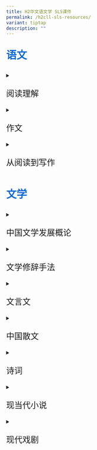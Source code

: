 ```yaml
---
title: H2华文语文学 SLS课件
permalink: /h2cll-sls-resources/
variant: tiptap
description: ""
---
```

<p style="color: #0C69D5; font-family: kai; font-size: 28px; font-weight: bold">语文</p>

<div data-type="detailGroup" class="isomer-accordion isomer-accordion-white">
<details class="isomer-details">
<summary><p style="font-family: kai; font-size: 22px;">阅读理解</p></summary>
<div data-type="detailsContent" class="isomer-details-content">
<p>

* [技巧（一）：推测词义的方法](https://vle.learning.moe.edu.sg/moe-library/lesson/view/7835b856-d6af-4a83-8ce0-48367ee2b177/cover)
* [技巧（二）：提取特定信息](https://vle.learning.moe.edu.sg/moe-library/lesson/view/f4d11c80-4539-45a4-99f4-43a000b2c4ea/cover)
*  [技巧（三）：掌握特定词句在语境中的含义与作用](https://vle.learning.moe.edu.sg/moe-library/lesson/view/2aad73fb-65e5-4d7d-8a6b-077c2fc6ba0a/cover)
*  [技巧（四）：掌握文章主题](https://vle.learning.moe.edu.sg/moe-library/lesson/view/1b0fad73-51b8-4de2-bd42-336a534a2402/cover)
*  [技巧（五）：真实语料回答技巧](https://vle.learning.moe.edu.sg/moe-library/lesson/view/bab6f5d5-b2b4-4b02-a019-dcb5ab1ca65a/cover)
* [真实语料（一）：传统的味道](https://vle.learning.moe.edu.sg/moe-library/lesson/view/2b7ff178-cd85-47ed-81e3-ae5f950477b3/cover)
* [真实语料（二）：《于梦雨 你的身姿比奖牌还珍贵》与《荣耀与伤痛》](https://vle.learning.moe.edu.sg/moe-library/lesson/view/fe20c453-3d95-4ceb-897d-7e517bcbca00/cover)
* [真实语料（三）：羊群效应与剧场效应](https://vle.learning.moe.edu.sg/moe-library/lesson/view/ab0d6c83-ebc1-45ba-ac7d-afbac0afc02b/cover)
* [文学哲理篇章（一）：《优雅的鸭子》](https://vle.learning.moe.edu.sg/moe-library/lesson/view/f47a339a-55b6-4c2f-9892-17eb6d18ed44/cover)
* [文学哲理篇章（二）：《记得你，那么不动声色》](https://vle.learning.moe.edu.sg/moe-library/lesson/view/f80dba4e-97c3-4170-9bd6-2b56e4279e47/cover)
</p></div>
</details>

<div data-type="detailGroup" class="isomer-accordion isomer-accordion-white">
<details class="isomer-details">
<summary><p style="font-family: kai; font-size: 22px;">作文</p></summary>
<div data-type="detailsContent" class="isomer-details-content">
<p>

* [漫画作文](https://vle.learning.moe.edu.sg/moe-library/lesson/view/1fb64501-9c18-4bb5-896d-90d90fa23331/cover)
</p></div>
</details>
	
<div data-type="detailGroup" class="isomer-accordion isomer-accordion-white">
<details class="isomer-details">
<summary><p style="font-family: kai; font-size: 22px;">从阅读到写作</p></summary>
<div data-type="detailsContent" class="isomer-details-content">
<p>

*  [主题讨论：关系——和谐共处或矛盾对立](https://vle.learning.moe.edu.sg/moe-library/lesson/view/ed94b951-d262-4f7c-a408-6dc6de7ac578/cover)
*  [主题讨论：选择——取舍之间](https://vle.learning.moe.edu.sg/moe-library/lesson/view/6d6509b6-2015-4fc3-8949-88b9da7a9590/cover)
*  [主题讨论：变化——变与不变](https://vle.learning.moe.edu.sg/moe-library/lesson/view/6f2b983a-f177-4d9f-bfa3-482012ce194f/cover)
*  [抒情文写作方法](https://vle.learning.moe.edu.sg/moe-library/lesson/view/25b52515-ac52-4fce-b7ea-46ec0079a877/cover)
*  [《特约演员小角色也有火苗》……绿叶也有春天](https://vle.learning.moe.edu.sg/moe-library/lesson/view/af047516-361e-4344-84cc-c427b8d70d99/cover)
*  [抒情文——以《黄昏的幻影》为例](https://vle.learning.moe.edu.sg/moe-library/lesson/view/0cc25884-ca13-434f-8a76-043b3dae1127/cover)
</p></div>
</details>

<p style="color: #0C69D5; font-family: kai; font-size: 28px; font-weight: bold">文学</p>

<div data-type="detailGroup" class="isomer-accordion isomer-accordion-white">
<details class="isomer-details">
<summary><p style="font-family: kai; font-size: 22px;">中国文学发展概论</p></summary>
<div data-type="detailsContent" class="isomer-details-content">
<p>

* [先秦——汉代文学](https://vle.learning.moe.edu.sg/moe-library/lesson/view/bb12cec4-1739-4041-8067-7e57e8c378e5/cover)
* [魏晋南北朝文学](https://vle.learning.moe.edu.sg/moe-library/lesson/view/1e3880ea-7f8b-4a79-aea6-55017698df0f/cover)
* [唐代文学](https://vle.learning.moe.edu.sg/moe-library/lesson/view/219b3309-b9cb-4b8c-89a6-c82909d64b8a/cover)
* [宋代文学](https://vle.learning.moe.edu.sg/moe-library/lesson/view/2f3c54e3-3eb9-4286-81f5-b58743ac3053/cover)
* [元代文学](https://vle.learning.moe.edu.sg/moe-library/lesson/view/0a423885-48a9-4a97-94e8-d8eab6b9d81c/cover)
* [明代文学](https://vle.learning.moe.edu.sg/moe-library/lesson/view/ee2100ae-7e7b-430f-a26b-58ced6fb8216/cover)
* [清代文学](https://vle.learning.moe.edu.sg/moe-library/lesson/view/da0db82f-02b9-44b2-ade5-5f25cc2c07c0/cover)
* [现代文学](https://vle.learning.moe.edu.sg/moe-library/lesson/view/6eaaa0da-c866-47b4-8413-f864077725b7/cover)
</p></div>
</details>
	
<div data-type="detailGroup" class="isomer-accordion isomer-accordion-white">
<details class="isomer-details">
<summary><p style="font-family: kai; font-size: 22px;">文学修辞手法</p></summary>
<div data-type="detailsContent" class="isomer-details-content">
<p>
	
* [排比](https://vle.learning.moe.edu.sg/moe-library/lesson/view/9f2dbd0c-7671-4fb8-b252-98f884ade5f2/cover)
* [比拟](https://vle.learning.moe.edu.sg/moe-library/lesson/view/be70c1a2-31f4-48aa-b12b-054d7f113880/cover)
* [象征](https://vle.learning.moe.edu.sg/moe-library/lesson/view/578ad194-12a6-472e-afda-351cb9913112/cover)
* [设问和反问](https://vle.learning.moe.edu.sg/moe-library/lesson/view/4bdaa406-e77f-458f-ade6-6316327689f9/cover)
* [对照](https://vle.learning.moe.edu.sg/moe-library/lesson/view/3b9806b3-424c-4875-8e56-03decea79764/cover)
* [类叠](https://vle.learning.moe.edu.sg/moe-library/lesson/view/a3aa9cf9-8bb7-4323-92bc-6462aa284548/cover)
* [映衬](https://vle.learning.moe.edu.sg/moe-library/lesson/view/4450a337-8726-47ed-a49e-f32d0270a432/cover)
* [对偶](https://vle.learning.moe.edu.sg/moe-library/lesson/view/95dc3929-2e65-473b-8130-f25c7d3a6177/cover)
</p></div>
</details>
	
<div data-type="detailGroup" class="isomer-accordion isomer-accordion-white">
<details class="isomer-details">
<summary><p style="font-family: kai; font-size: 22px;">文言文</p></summary>
<div data-type="detailsContent" class="isomer-details-content">
<p>
	
* [文言文一点通（一）：认识文言文](https://vle.learning.moe.edu.sg/moe-library/lesson/view/885a3d5e-6a82-4a5b-b84f-b2cf3ddb1998/cover)
* [文言文一点通（二）：一词多义](https://vle.learning.moe.edu.sg/moe-library/lesson/view/3276f327-5ce7-4354-8a0c-997b302e0f8a/cover)
* [文言文一点通（三）：通假字](https://vle.learning.moe.edu.sg/moe-library/lesson/view/ec719b2d-3391-4ffe-902d-0c664fc410d9/cover)
* [文言文一点通（四）：词类活用](https://vle.learning.moe.edu.sg/moe-library/lesson/view/e7dd38d5-cce9-4a9b-8ca4-ddd720369668/cover)
* [《孙权劝学》](https://vle.learning.moe.edu.sg/moe-library/lesson/view/81a93d80-4ed7-4ae5-a508-041a08cdbfda/cover)
* [《陋室铭》](https://vle.learning.moe.edu.sg/moe-library/lesson/view/f26d7520-0399-4d94-ba65-5cbe09d2e2c9/cover)
</p></div>
</details>
	
<div data-type="detailGroup" class="isomer-accordion isomer-accordion-white">
<details class="isomer-details">
<summary><p style="font-family: kai; font-size: 22px;">中国散文</p></summary>
<div data-type="detailsContent" class="isomer-details-content">
<p>
	
* [中国散文（一）：散文体裁简介](https://vle.learning.moe.edu.sg/moe-library/lesson/view/960b244e-6da8-4ce5-9d6a-74d0c3a5946c/cover)
* [中国散文（二）：先秦散文](https://vle.learning.moe.edu.sg/moe-library/lesson/view/c496c9b5-b27e-4a66-8571-295d384a9e28/cover)
* [中国散文（三）：汉代至现代散文](https://vle.learning.moe.edu.sg/moe-library/lesson/view/655608e6-3d2e-46a0-a039-bf3690ef312c/cover)
</p></div>
</details>
	
<div data-type="detailGroup" class="isomer-accordion isomer-accordion-white">
<details class="isomer-details">
<summary><p style="font-family: kai; font-size: 22px;">诗词</p></summary>
<div data-type="detailsContent" class="isomer-details-content">
<p>
	
* [诗歌的发展与形式（一）](https://vle.learning.moe.edu.sg/moe-library/lesson/view/d79b8fdf-45de-49f4-b495-bb7c526f771e/cover)
* [意象](https://vle.learning.moe.edu.sg/moe-library/lesson/view/461858ce-9dad-4c7f-8ca1-f9b77d159706/cover)
* [指定文学作品：《爱的辩证》](https://vle.learning.moe.edu.sg/moe-library/lesson/view/dd0939fc-03bb-40b3-924d-f91e89635dec/cover)
</p></div>
</details>

<div data-type="detailGroup" class="isomer-accordion isomer-accordion-white">
<details class="isomer-details">
<summary><p style="font-family: kai; font-size: 22px;">现当代小说</p></summary>

* [小说（一）：小说简介](https://vle.learning.moe.edu.sg/moe-library/lesson/view/be3bb06a-f723-4b30-9e07-cd3a1d34ecae/cover)
* [小说（二）：小说三要素](https://vle.learning.moe.edu.sg/moe-library/lesson/view/6acfd7a2-2974-422f-bdd1-fec91ff61144/cover)
* [叙事方法](https://vle.learning.moe.edu.sg/moe-library/lesson/view/563fb73c-ae68-424a-8411-625fe6e6c107/cover)
* [叙事观点](https://vle.learning.moe.edu.sg/moe-library/lesson/view/66f8b768-7868-4cad-9117-3fb057d1922e/cover)
* [指定文学作品：《本次列车终点》](https://vle.learning.moe.edu.sg/moe-library/lesson/view/9d205852-282a-4b56-a0fd-942288c60a23/cover)
* [指定文学作品：《不存在的请人》](https://vle.learning.moe.edu.sg/moe-library/lesson/view/52ada52f-c8d8-40d3-85e4-b03f5514330d/cover)

</details></div>

	
<div data-type="detailGroup" class="isomer-accordion isomer-accordion-white">
<details class="isomer-details">
<summary><p style="font-family: kai; font-size: 22px;">现代戏剧</p></summary>

* [戏剧欣赏](https://vle.learning.moe.edu.sg/moe-library/lesson/view/077d2748-6e9e-45f8-93c7-84728f5c468c/cover)
* [指定文学作品：《傻姑娘与怪老树》](https://vle.learning.moe.edu.sg/moe-library/lesson/view/8eee33a1-a17a-4b5a-b0b6-2efc5d4e23af/cover)
* [指定文学作品：《㗝呸店》](https://vle.learning.moe.edu.sg/moe-library/lesson/view/752c82e2-60f3-4513-b313-d7f5b5292cf4/cover)

</details></div>



</div></div></div></div></div></div></div></div>